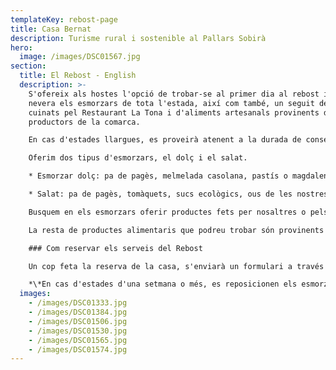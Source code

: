 ```yaml
---
templateKey: rebost-page
title: Casa Bernat
description: Turisme rural i sostenible al Pallars Sobirà
hero:
  image: /images/DSC01567.jpg
section:
  title: El Rebost - English
  description: >-
    S'ofereix als hostes l'opció de trobar-se al primer dia al rebost i a la
    nevera els esmorzars de tota l'estada, així com també, un seguit de plats
    cuinats pel Restaurant La Tona i d'aliments artesanals provinents de petits
    productors de la comarca.

    En cas d'estades llargues, es proveirà atenent a la durada de conservació dels productes.

    Oferim dos tipus d'esmorzars, el dolç i el salat.

    * Esmorzar dolç: pa de pagès, melmelada casolana, pastís o magdalenes casolanes, iogurt casolà, granola casolana, fruita del temps, sucs ecològics, llet, cafè i tes.

    * Salat: pa de pagès, tomàquets, sucs ecològics, ous de les nostres gallines, xolís (embotit tradicional pallarès), bull, formatges artesanals del Pallars, cafè i tes.

    Busquem en els esmorzars oferir productes fets per nosaltres o pels artesans i productors de la comarca.

    La resta de productes alimentaris que podreu trobar són provinents de Formatgeria de Gavàs, Formatgeria Montsent de Pallars, melmelades i fruits EsterriBerry, vedella de Casa Beta de Pujalt, corder de Casa Madó d'Escàs.

    ### Com reservar els serveis del Rebost

    Un cop feta la reserva de la casa, s'enviarà un formulari a través del qual podràs sol·licitar els serveis del Rebost

    *\*En cas d'estades d'una setmana o més, es reposicionen els esmorzars cada tres dies.*
  images:
    - /images/DSC01333.jpg
    - /images/DSC01384.jpg
    - /images/DSC01506.jpg
    - /images/DSC01530.jpg
    - /images/DSC01565.jpg
    - /images/DSC01574.jpg
---
```

